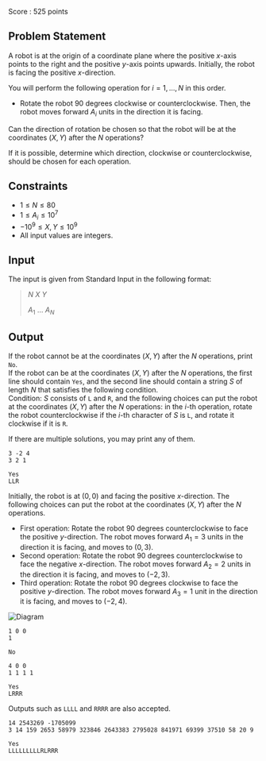Score : $525$ points

## Problem Statement

A robot is at the origin of a coordinate plane where the positive $x$-axis points to the right and the positive $y$-axis points upwards. Initially, the robot is facing the positive $x$-direction.

You will perform the following operation for $i=1,\ldots,N$ in this order.

- Rotate the robot $90$ degrees clockwise or counterclockwise. Then, the robot moves forward $A_i$ units in the direction it is facing.

Can the direction of rotation be chosen so that the robot will be at the coordinates $(X,Y)$ after the $N$ operations?

If it is possible, determine which direction, clockwise or counterclockwise, should be chosen for each operation.

## Constraints

- $1 \leq N \leq 80$
- $1 \leq A_i \leq 10^7$
- $-10^9\leq X,Y \leq 10^9$
- All input values are integers.

## Input

The input is given from Standard Input in the following format:

> $N$ $X$ $Y$
> 
> $A_1$ $\ldots$ $A_N$

## Output

If the robot cannot be at the coordinates $(X,Y)$ after the $N$ operations, print `No`.<br>
If the robot can be at the coordinates $(X,Y)$ after the $N$ operations, the first line should contain `Yes`, and the second line should contain a string $S$ of length $N$ that satisfies the following condition.<br>
Condition: $S$ consists of `L` and `R`, and the following choices can put the robot at the coordinates $(X,Y)$ after the $N$ operations: in the $i$-th operation, rotate the robot counterclockwise if the $i$-th character of $S$ is `L`, and rotate it clockwise if it is `R`.

If there are multiple solutions, you may print any of them. 

```input1
3 -2 4
3 2 1
```

```output1
Yes
LLR
```

Initially, the robot is at $(0,0)$ and facing the positive $x$-direction. The following choices can put the robot at the coordinates $(X,Y)$ after the $N$ operations.

- First operation: Rotate the robot $90$ degrees counterclockwise to face the positive $y$-direction. The robot moves forward $A_1=3$ units in the direction it is facing, and moves to $(0,3)$.
- Second operation: Rotate the robot $90$ degrees counterclockwise to face the negative $x$-direction. The robot moves forward $A_2=2$ units in the direction it is facing, and moves to $(-2,3)$.
- Third operation: Rotate the robot $90$ degrees clockwise to face the positive $y$-direction. The robot moves forward $A_3=1$ unit in the direction it is facing, and moves to $(-2,4)$.

![Diagram](https://img.atcoder.jp/abc326/79baf4537d56c0df5c5d254e6e7f9616.png)

```input2
1 0 0
1
```

```output2
No
```

```input3
4 0 0
1 1 1 1
```

```output3
Yes
LRRR
```

Outputs such as `LLLL` and `RRRR` are also accepted.

```input4
14 2543269 -1705099
3 14 159 2653 58979 323846 2643383 2795028 841971 69399 37510 58 20 9
```

```output4
Yes
LLLLLLLLLRLRRR
```